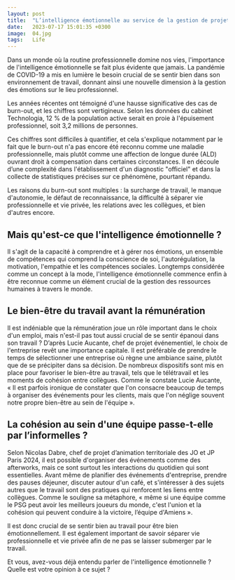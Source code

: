 ```yaml
---
layout: post
title:  "L’intelligence émotionnelle au service de la gestion de projets"
date:   2023-07-17 15:01:35 +0300
image:  04.jpg
tags:   Life
---
```

Dans un monde où la routine professionnelle domine nos vies, l'importance de l'intelligence émotionnelle se fait plus évidente que jamais. La pandémie de COVID-19 a mis en lumière le besoin crucial de se sentir bien dans son environnement de travail, donnant ainsi une nouvelle dimension à la gestion des émotions sur le lieu professionnel.

Les années récentes ont témoigné d'une hausse significative des cas de burn-out, et les chiffres sont vertigineux. Selon les données du cabinet Technologia, 12 % de la population active serait en proie à l'épuisement professionnel, soit 3,2 millions de personnes. 

Ces chiffres sont difficiles à quantifier, et cela s'explique notamment par le fait que le burn-out n'a pas encore été reconnu comme une maladie professionnelle, mais plutôt comme une affection de longue durée (ALD) ouvrant droit à compensation dans certaines circonstances. Il en découle d’une complexité dans l'établissement d'un diagnostic "officiel" et dans la collecte de statistiques précises sur ce phénomène, pourtant répandu.

Les raisons du burn-out sont multiples : la surcharge de travail, le manque d'autonomie, le défaut de reconnaissance, la difficulté à séparer vie professionnelle et vie privée, les relations avec les collègues, et bien d'autres encore.

## Mais qu'est-ce que l'intelligence émotionnelle ?

Il s'agit de la capacité à comprendre et à gérer nos émotions, un ensemble de compétences qui comprend la conscience de soi, l'autorégulation, la motivation, l'empathie et les compétences sociales. Longtemps considérée comme un concept à la mode, l'intelligence émotionnelle commence enfin à être reconnue comme un élément crucial de la gestion des ressources humaines à travers le monde.

## Le bien-être du travail avant la rémunération

Il est indéniable que la rémunération joue un rôle important dans le choix d'un emploi, mais n'est-il pas tout aussi crucial de se sentir épanoui dans son travail ? D’après Lucie Aucante, chef de projet événementiel, le choix de l'entreprise revêt une importance capitale. Il est préférable de prendre le temps de sélectionner une entreprise où règne une ambiance saine, plutôt que de se précipiter dans sa décision. De nombreux dispositifs sont mis en place pour favoriser le bien-être au travail, tels que le télétravail et les moments de cohésion entre collègues. Comme le constate Lucie Aucante, « Il est parfois ironique de constater que l'on consacre beaucoup de temps à organiser des événements pour les clients, mais que l'on néglige souvent notre propre bien-être au sein de l'équipe ». 

## La cohésion au sein d'une équipe passe-t-elle par l’informelles ? 

Selon Nicolas Dabre, chef de projet d’animation territoriale des JO et JP Paris 2024, il est possible d'organiser des événements comme des afterworks, mais ce sont surtout les interactions du quotidien qui sont essentielles. Avant même de planifier des événements d'entreprise, prendre des pauses déjeuner, discuter autour d'un café, et s'intéresser à des sujets autres que le travail sont des pratiques qui renforcent les liens entre collègues. Comme le souligne sa métaphore, « même si une équipe comme le PSG peut avoir les meilleurs joueurs du monde, c'est l'union et la cohésion qui peuvent conduire à la victoire, l’équipe d'Amiens ». 

Il est donc crucial de se sentir bien au travail pour être bien émotionnellement. Il est également important de savoir séparer vie professionnelle et vie privée afin de ne pas se laisser submerger par le travail.

Et vous, avez-vous déjà entendu parler de l'intelligence émotionnelle ? Quelle est votre opinion à ce sujet ?